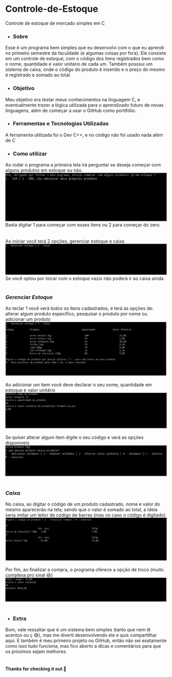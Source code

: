 # Controle-de-Estoque
Controle de estoque de mercado simples em C

<!--ts-->

   * ### Sobre<br>
   Esse é um programa bem simples que eu desenvolvi com o que eu aprendi no primeiro semestre da faculdade (e algumas coisas por fora). Ele consiste em um controle de estoque, com o código dos itens registrados bem como o nome, quantidade e valor unitário de cada um. Também posssui um sistema de caixa, onde o código do produto é inserido e o preço do mesmo é registrado e somado ao total. 

* ### Objetivo <br>
Meu objetivo era testar meus conhecimentos na linguagem C, e eventualmente trazer a lógica utilizada para o aprendizado futuro de novas linguagens, além de começar a usar o GitHub como portifólio. 
   *  ### Ferramentas e Tecnologias Utilizadas <br>
   A ferramenta utilizada foi o Dev C++, e no código não foi usado nada além de C
   
   *  ### Como utilizar <br>
   Ao rodar o programa a primeira tela irá perguntar se deseja começar com alguns produtos em estoque ou não.
   ![Tela inicial](/Images/hi.JPG)
   <br>
   Basta digitar 1 para começar com esses itens ou 2 para começar do zero.
   <br><br><br>
   Ao iniciar você terá 2 opções, gerenciar estoque e caixa
   ![Tela inicial](/Images/main.JPG)
   <br>
   Se você optou por inicar com o estoque vazio não poderá ir ao caixa ainda.<br><br>
   
   ### <i>Gerenciar Estoque </i> <br> 
   
   Ao teclar 1 você verá todos os itens cadastrados, e terá as opções de: alterar algum produto específico, pesquisar o produto por nome ou adicionar um produto
   ![Tela inicial](/Images/estoque.JPG)
   <br><br>
   Ao adicionar um item você deve declarar o seu nome, quantidade em estoque e valor unitário <br>
   ![Tela inicial](/Images/adicionar.JPG)
   <br><br>
   Se quiser alterar algum item digite o seu código e verá as opções disponiveis<br>
   ![Tela inicial](/Images/alterar.JPG)
   <br><br>
   
   ### <i>Caixa </i> <br>
   
   No caixa, ao digitar o código de um produto cadastrado, nome e valor do mesmo aparecerão na tela, sendo que o valor é somado ao total, a ideia seria imitar um leitor de código de barras (mas no caso o código é digitado)<br>
   ![Tela inicial](/Images/caixa.JPG)
   <br><br>
   Por fim, ao finalizar a compra, o programa oferece a opção de troco (muito complexa pro sinal 😆)
   ![Tela inicial](/Images/troco.JPG)
   <br><br>
   
   *  ### Extra <br>
   Bom, vale ressaltar que é um sistema bem simples (tanto que nem lê acentos ou ç 😅), mas me diverti desenvolvendo ele e quis compartilhar aqui. E também é meu primeiro projeto no GitHub, então não sei exatamente como isso tudo funciona, mas fico aberto a dicas e comentários para que os próximos sejam melhores. <br><br>
   
   #### Thanks for checking it out :wave:
<!--te-->
